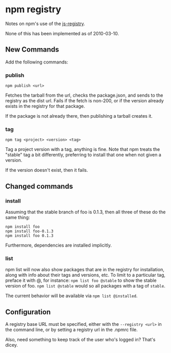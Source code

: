 # npm registry

Notes on npm's use of the [js-registry](http://github.com/mikeal/js-registry).

None of this has been implemented as of 2010-03-10.

## New Commands

Add the following commands:

### publish

    npm publish <url>

Fetches the tarball from the url, checks the package.json, and sends to the registry as the
dist url.  Fails if the fetch is non-200, or if the version already exists in
the registry for that package.

If the package is not already there, then publishing a tarball creates it.

### tag

    npm tag <project> <version> <tag>

Tag a project version with a tag, anything is fine.  Note that npm treats the "stable" tag a bit differently, preferring to install that one when not given a version.

If the version doesn't exist, then it fails.

## Changed commands

### install

Assuming that the stable branch of foo is 0.1.3, then all three of these do the same thing:

    npm install foo
    npm install foo-0.1.3
    npm install foo 0.1.3

Furthermore, dependencies are installed implicitly.

### list

npm list will now also show packages that are in the registry for installation, along with info about their tags and versions, etc.  To limit to a particular tag, preface it with @, for instance: `npm list foo @stable` to show the stable version of foo.  `npm list @stable` would so all packages with a tag of `stable`.

The current behavior will be available via `npm list @installed`.

## Configuration

A registry base URL must be specified, either with the `--registry <url>` in the command line, or by setting a registry url in the .npmrc file.

Also, need something to keep track of the user who's logged in?  That's dicey.
